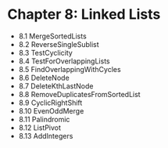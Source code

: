 # Chapter 8: Linked Lists

* 8.1 MergeSortedLists
* 8.2 ReverseSingleSublist
* 8.3 TestCyclicity
* 8.4 TestForOverlappingLists
* 8.5 FindOverlappingWithCycles
* 8.6 DeleteNode
* 8.7 DeleteKthLastNode
* 8.8 RemoveDuplicatesFromSortedList
* 8.9 CyclicRightShift
* 8.10 EvenOddMerge
* 8.11 Palindromic
* 8.12 ListPivot
* 8.13 AddIntegers